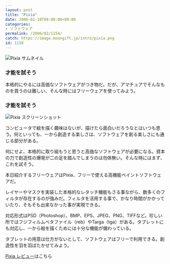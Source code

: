 ```yaml
---
layout: post
title: "Pixia"
date: 2006-02-18T09:00:00+09:00
categories:
- ソフトウェア
permalink: /2006/02/1154/
catch: https://image.moongift.jp/intro/pixia.png
id: 1158
---
```

 ![Pixia サムネイル](https://image.moongift.jp/intro/pixia.t.png "Pixia サムネイル")
  

### 才能を試そう
  
本格的にやるには高価なソフトウェアがつき物だ。だが、アマチュアでそんなものを買うのは難しい、そんな時にはフリーウェアを使ってみよう。  
<!--more-->  

### 才能を試そう
  

![Pixia スクリーンショット](https://image.moongift.jp/intro/pixia.png "Pixia スクリーンショット")

  

コンピュータで絵を描く趣味はないが、描けたら面白いだろうなとはいつも思う。何といっても、一から創造する楽しさは、ソフトウェアを創る楽しさにも通じる部分がある。

  

何にせよ、本格的に取り組もうと思うと高価なソフトウェアが必要になる。資本の力で創造性の爆発が二の足を踏んでしまうのは勿体無い。そんな時にはまず、これを試そう。

  

本日紹介するフリーウェアはPixia、フリーで使える高機能ペイントソフトウェアだ。

  

レイヤーやマスクを実装した本格的なレタッチ機能もさる事ながら、数多くのフィルタが存在するのが強みだ。フィルタを活用する事で、かなり時間がかかっていたり、そもそも出来なかった事が実現できる。

  

対応形式はPSD（Photoshop）、BMP、EPS、JPEG、PNG、TIFFなど。珍しい所ではフジフィルムベタファイル（reb）やTarga（tga）がある。タブレットにも対応し、一から絵を描くためには十分な機能が備わっている。

  

タブレットの用意は仕方がないとして、ソフトウェアはフリーで利用できる。創造性を羽を羽ばたかせてみよう。

  

[Pixia レビュー](http://oss.moongift.jp/review/i-1169.html)はこちら

